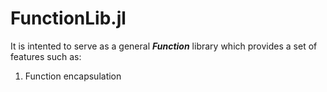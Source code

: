 # FunctionLib.jl


It is intented to serve as a general ***Function*** library which provides a set of features such as:

1) Function encapsulation